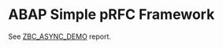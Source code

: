 # ABAP Simple pRFC Framework

See [ZBC_ASYNC_DEMO](https://github.com/MikeSidorochkin/ABAP-Simple-pRFC-Framework/blob/main/zbc_async_demo.prog.abap) report.
